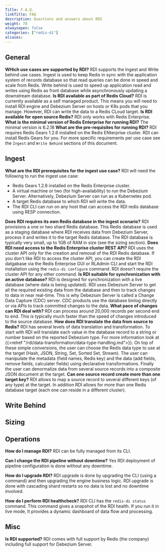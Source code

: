 ```yaml
---
Title: F.A.Q.
linkTitle: FAQ
description: Questions and answers about RDI
weight: 70
alwaysopen: false
categories: ["redis-di"]
aliases:
---
```


## General

**WHich use cases are supported by RDI?**
RDI supports the Ingest and Write behind use cases.
Ingest is used to keep Redis in sync with the application system of records database so that read queries can be done in speed and scale from Redis.
Write behind is used to speed up application read and writes using Redis as front database while asynchronously updating a downstream database.
**Is RDI available as part of Redis Cloud?**
RDI is currently available as a self managed product. This means you will need to install RDI engine and Debezium Server on hosts or K8s pods that you manage. However, RDI can write the data to a Redis CLoud target.
**Is RDI available for open source Redis?**
RDI only works with Redis Enterprise.
**What is the minimal version of Redis Enterprise for running RDI?**
The minimal version is 6.2.18
**What are the pre-requisites for running RDI?**
RDI requires Redis Gears 1.2.6 installed on the Redis ENterprise cluster. RDI can install Redis Gears for you.
For more specific requirements per use case see the `Ingest` and `Write Behind` sections of this document.

## Ingest

**What are the RDI prerequisites for the ingest use case?**
RDI will need the following to run the ingest use case:

- Redis Gears 1.2.6 installed on the Redis Enterprise cluster.
- A virtual machine or two (for high-availability) to run the Debezium Server. Alternatively, Debezium Server can run as a Kubernetes pod.
- A target Redis database to which RDI will write the data.
- The RDI CLI can run on any host that can access the RDI redis database using RESP connection.

**Does RDI requires its own Redis database in the ingest scenario?**
RDI provisions a one or two shard Redis database. This Redis database is used as a staging database where RDI receives data from Debezium Server, process it and writes it to the target Redis database. The RDI database is typically very small, up to 1GB of RAM in size (see the sizing section).
**Does RDI need access to the Redis Enterprise cluster REST API?**
RDI uses the cluster API only for the creation and removal of the RDI Redis database. If you don't like RDI to access the cluster API, you can create the RDI datgabase via the Redis Enterprise GUI or RLAdmin CLI and start the RDI installation using the `redis-di configure` command. RDI doesn't require the cluster API for any other command.
**Is RDI suitable for synchronization with an active database?**
RDI is designed for synchronization with a live database (where data is being updated). RDI uses Debezium Server to get all the required existing data from the database and then to track changes to data in near real-time. This is why Debezium Server is called a Change Data Capture (CDC) server. CDC products use the database binlog directly or via APIs to track committed changes to the data.
**What pace of changes can RDI deal with?**
RDI can process around 20,000 records per second end to end. This is typically much faster than the speed of changes introduced to the source database.
**How does RDI translate the data from source to Redis?**
RDI has several levels of data translation and transformation. To start with RDI will translate each value in the database record to a string or number based on the reported Debezium type. For more information look at {{<relref "/rdi/data-transformation/data-type-handling.md">}}.
On top of these simple conversions, the user can choose the Redis data type to use at the target (Hash, JSON, String, Set, Sorted Set, Stream). The user can manipulate the metadata (field names, Redis key) and the data (add fields, remove fields, calculater fields) using declarative transformations. Finally the user can denormalize data from several source records into a composite JSON document at the target.
**Can one source record create more than one target key?**
RDI allows to map a source record to several different keys (of any type) at the target. In addition RDI allows for more than one Redis database target (each one can reside in a different cluster).

## Write Behind

## Sizing

## Operations

**How do I manage RDI?**
RDI can be fully managed from its CLI.

**Can I change the  RDI pipeline without downtime?**
Yes RDI deployment of pipeline configuration is done without any downtime.

**How do I upgrade RDI?**
RDI upgrade is done by upgrading the CLI (using a command) and then upgrading the engine business logic. RDI upgrade is done with cascading shard restarts so no data is lost and no downtime involved.

**How do I perform RDI healthcheck?**
RDI CLI has the `redis-di status` command. This command gives a snapshot of the RDI health. If you run it in live mode, It provides a dynamic dashboard of data flow and processing.
 


## Misc

**Is RDI supported?**
RDI comes with full support by Redis (the company) including full support for Debezium Server.
